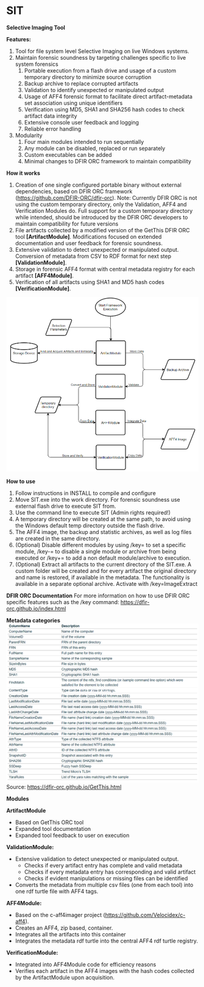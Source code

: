 # SIT
**Selective Imaging Tool**

**Features:** 
1. Tool for file system level Selective Imaging on live Windows systems.
2. Maintain forensic soundness by targeting challenges specific to live system forensics
	1. Portable execution from a flash drive and usage of a custom temporary directory to minimize source     	     corruption
	2. Backup archive to replace corrupted artifacts
	3. Validation to identify unexpected or manipulated output
	4. Usage of AFF4 forensic format to facilitate direct artifact-metadata set association	using unique 		   identifiers
	5. Verification using MD5, SHA1 and SHA256 hash codes to check artifact data integrity
	6. Extensive console user feedback and logging 
	7. Reliable error handling 	
3. Modularity
	1. Four main modules intended to run sequentially
	2. Any module can be disabled, replaced or run separately
	3. Custom executables can be added 
	4. Minimal changes to DFIR ORC framework to maintain compatibility

**How it works** 
1. Creation of one single configured portable binary without external dependencies, based on DFIR ORC framework (https://github.com/DFIR-ORC/dfir-orc). Note: Currently DFIR ORC is not using the custom temporary directory, only the Validation, AFF4 and Verification Modules do. Full support for a custom temporary directory while intended, should be introduced by the DFIR ORC developers to maintain compatibility for future versions 
2. File artifacts collected by a modified version of the GetThis DFIR ORC tool **[ArtifactModule]**. Modifications focused on extended documentation and user feedback for forensic soundness.
3. Extensive validation to detect unexpected or manipulated output. Conversion of metadata from CSV to RDF format for next step **[ValidationModule]**.
4. Storage in forensic AFF4 format with central metadata registry for each artifact **[AFF4Module]**.
5. Verification of all artifacts using SHA1 and MD5 hash codes **[VerificationModule]**. 

![](https://github.com/QuoSecGmbH/SIT/blob/master/SITModules.png)

**How to use**
1. Follow instructions in INSTALL to compile and configure
2. Move SIT.exe into the work directory. For forensic soundness use external flash drive to execute SIT from.
3. Use the command line to execute SIT (Admin rights required!)
4. A temporary directory will be created at the same path, to avoid using the Windows default temp directory outside the flash drive.
5. The AFF4 image, the backup and statistic archives, as well as log files are created in the same directory.
6. (Optional) Disable different modules by using /key= to set a specific module, /key-= to disable a single module or archive from being executed or /key+= to add a non default module/archive to execution.
7. (Optional) Extract all artifacts to the current directory of the SIT.exe. A custom folder will be created and for every artifact the original directory and name is restored, if available in the metadata. The functionality is available in a separate optional archive. Activate with /key=ImageExtract

**DFIR ORC Documentation**
For more information on how to use DFIR ORC specific features such as the /key command: https://dfir-orc.github.io/index.html

**Metadata categories**
![](https://github.com/QuoSecGmbH/SIT/blob/master/metadataCategories.png)
Source: https://dfir-orc.github.io/GetThis.html

**Modules**

**ArtifactModule**
- Based on GetThis ORC tool
- Expanded tool documentation
- Expanded tool feedback to user on execution 

**ValidationModule:** 
- Extensive validation to detect unexpected or manipulated output.
	- Checks if every artifact entry has complete and valid metadata
	- Checks if every metadata entry has corresponding and valid artifact
	- Checks if evident manipulations or missing files can be identified
- Converts the metadata from multiple csv files (one from each tool) into one rdf turtle file with AFF4 tags.

**AFF4Module:**
- Based on the c-aff4imager project (https://github.com/Velocidex/c-aff4).
- Creates an AFF4, zip based, container.
- Integrates all the artifacts into this container
- Integrates the metadata rdf turtle into the central AFF4 rdf turtle registry.

**VerificationModule:**
- Integrated into AFF4Module code for efficiency reasons
- Verifies each artifact in the AFF4 images with the hash codes collected by the ArtifactModule upon acquisition.
  



